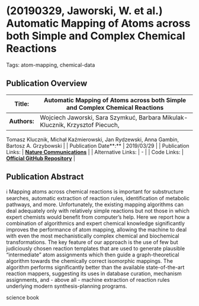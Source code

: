 # (20190329, Jaworski, W. et al.) Automatic Mapping of Atoms across both Simple and Complex Chemical Reactions

Tags: atom-mapping, chemical-data

## Publication Overview

| **Title:**  | Automatic Mapping of Atoms across both Simple and Complex Chemical Reactions |
| --- | --- |
| **Authors:**  | Wojciech Jaworski, Sara Szymkuć, Barbara Mikulak-Klucznik, Krzysztof Piecuch,
Tomasz Klucznik, Michał Kaźmierowski, Jan Rydzewski, Anna Gambin,
Bartosz A. Grzybowski |
| Publication Date**:**  | 2019/03/29 |
| Publication Links: | [**Nature Communications**](https://www.nature.com/articles/s41467-019-09440-2) |
| Alternative Links: | - |
| Code Links: | [**Official GitHub Repository**](https://github.com/w-jaworski/AtomMap) |

## Publication Abstract

<aside>
ℹ️ Mapping atoms across chemical reactions is important for substructure searches, automatic extraction of reaction rules, identification of metabolic pathways, and more. Unfortunately, the existing mapping algorithms can deal adequately only with relatively simple reactions but not those in which expert chemists would benefit from computer’s help. Here we report how a combination of algorithmics and expert chemical knowledge significantly improves the performance of atom mapping, allowing the machine to deal with even the most mechanistically complex chemical and biochemical transformations. The key feature of our approach is the use of few but judiciously chosen reaction templates that are used to generate plausible “intermediate” atom assignments which then guide a graph-theoretical algorithm towards the chemically correct isomorphic mappings. The algorithm performs significantly better than the available state-of-the-art reaction mappers, suggesting its uses in database curation, mechanism assignments, and - above all - machine extraction of reaction rules underlying modern synthesis-planning programs.

</aside>

science book